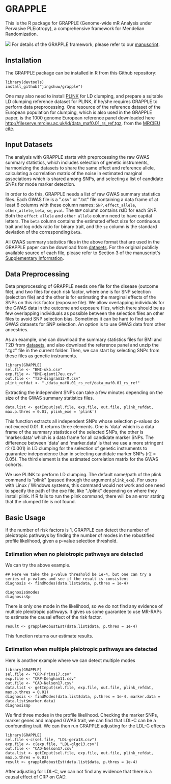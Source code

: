 # GRAPPLE


This is the R package for GRAPPLE (Genome-wide  mR  Analysis  under  Pervasive  PLEiotropy), a comprehensive framework for Mendelian Randomization. 

![](http://jingshuw.org/uploads/1/2/2/1/122138403/grapple.png)
For details of the GRAPPLE framework, please refer to our [manuscript](https://www.biorxiv.org/content/10.1101/2020.05.06.077982v1).


## Installation
The GRAPPLE package can be installed in R from this Github repository:

```
library(devtools)
install_github("jingshuw/grapple")
```

One may also need to install [PLINK](https://www.cog-genomics.org/plink/) for LD clumping, and prepare a suitable LD clumping reference dataset for PLINK, if he/she requires GRAPPLE to perform data preprocessing. One resource of the reference dataset of the European population for clumping, which is also used in the GRAPPLE paper, is the 1000 genome European reference panel downloaded here http://fileserve.mrcieu.ac.uk/ld/data_maf0.01_rs_ref.tgz, from the [MRCIEU cite](https://github.com/MRCIEU/gwas2vcf).

## Input Datasets


The analysis with GRAPPLE starts with preprocessing the raw GWAS summary statistics, which includes selection of genetic instruments, harmonizing the datasets to share the same effect and reference allele, calculating a correlation matrix of the noise in estimated marginal associations which is shared among SNPs, and selecting a list of candidate SNPs for mode marker detection.

In order to do this, GRAPPLE needs a list of raw GWAS summary statistics files. Each GWAS file is a ".csv" or ".txt" file containing a data frame of at least 6 columns with these column names: `SNP`, `effect_allele`, `other_allele`, `beta`, `se`, `pval`. The `SNP` column contains rsID for each SNP. Both the `effect allele` and `other allele` column need to have capital letters. The `beta` column contains the estimated effect size for continuous trait and log odds ratio for binary trait, and the `se` column is the standard deviation of the corresponding `beta`. 

All GWAS summary statistics files in the above format that are used in the GRAPPLE paper can be download from [datasets](https://www.dropbox.com/sh/vv6pz09cknyz9ca/AAAV_WWLsJmI2LZwL1da45q0a?dl=0). For the original publicly available source of each file, please refer to Section 3 of the manuscript's [Supplementary Information](https://www.biorxiv.org/content/biorxiv/early/2020/05/08/2020.05.06.077982/DC1/embed/media-1.pdf).                             


## Data Preprocessing

  Deta preprocessing of GRAPPLE needs one file for the disease (outcome file), and two files for each risk factor, where one is for SNP selection (selection file) and the other is for estimating the marginal effects of the SNPs on this risk factor (exposure file). We allow overlapping individuals for the GWAS data in the outcome and exposure files, which there should be as few overlapping individuals as possible between the selection files an other files to avoid SNP selection bias. Sometimes it can be hard to find such GWAS datasets for SNP selection. An option is to use GWAS data from other ancestries.


 As an example, one can download the summary statistics files for BMI and T2D from [datasets](https://www.dropbox.com/sh/vv6pz09cknyz9ca/AAAV_WWLsJmI2LZwL1da45q0a?dl=0), and 
 also download the reference panel and unzip the ".tgz" file in the current folder. 
 Then, we can start by selecting SNPs from these files as genetic instruments.


```
library(GRAPPLE)
sel.file <- "BMI-ukb.csv"
exp.file <- "BMI-giant17eu.csv"
out.file <- "T2D-diagram12-M.csv"
plink_refdat <- "./data_maf0.01_rs_ref/data_maf0.01_rs_ref"
```

Extracting the independent SNPs can take a few minutes depending on the size of the GWAS summary statistics files.



```
data.list <- getInput(sel.file, exp.file, out.file, plink_refdat, max.p.thres = 0.01, plink_exe = 'plink')
```

This function extracts all independent SNPs whose selection p-values do not exceed 0.01. It returns three elements. One is 'data' which is a data frame of the summary statistics of the selected SNPs, the other is 'marker.data' which is a data frame for all candidate marker SNPs. The difference between 'data' and 'marker.data' is that we use a more stringent r2 (0.001) in LD clumping for the selection of genetic instruments to guarantee independence than in selecting candidate marker SNPs (r2 = 0.05). The third element is the estimated correlation matrix for the GWAS cohorts. 

We use PLINK to perform LD clumping. The default name/path of the plink command is "plink" (passed through the argument `plink_exe`). For users with Linux / Windows systems, this command would not work and one need to specify the path of the exe file, like "./plink" depending on where they install plink. If R fails to run the plink command, there will be an error stating that the clumped file is not found.

## Basic Usage

If the number of risk factors is 1, GRAPPLE can detect the number of pleiotropic pathways by finding the number of modes in the robustified profile likelihood, given a p-value selection threshold. 

### Estimation when no pleiotropic pathways are detected

We can try the above example. 
```
## Here we take the p-value threshold be 1e-4, but one can try a series of p-values and see if the result is consistent
diagnosis <- findModes(data.list$data, p.thres = 1e-4)

diagnosis$modes
diagnosis$p
```
There is only one mode in the likelihood, so we do not find any evidence of multiple pleiotropic pathways. It gives us some 
guarantee to use MR-RAPs to estimate the causal effect of the risk factor. 
```
result <- grappleRobustEst(data.list$data, p.thres = 1e-4)
```
This function returns our estimate results.

### Estimation when multiple pleiotropic pathways are detected

Here is another example where we can detect multiple modes

```
library(GRAPPLE)
sel.file <- "CRP-Prins17.csv"
exp.file <- "CRP-Dehghan11.csv"
out.file <- "CAD-Nelson17.csv"
data.list <- getInput(sel.file, exp.file, out.file, plink_refdat, max.p.thres = 0.01)
diagnosis <- findModes(data.list$data, p.thres = 1e-4, marker.data = data.list$marker.data)
diagnosis$p
```

We find three modes in the profile likelihood. Checking the marker SNPs, marker genes and mapped GWAS trait, we can find that 
LDL-C can be a confounding trait. We can then run GRAPPLE adjusting for the LDL-C effects


```
library(GRAPPLE)
sel.file <-c(sel.file, "LDL-gera18.csv")
exp.file <- c(exp.file, "LDL-glgc13.csv")
out.file <- "CAD-Nelson17.csv"
data.list <- getInput(sel.file, exp.file, out.file, plink_refdat, max.p.thres = 0.01)
result <- grappleRobustEst(data.list$data, p.thres = 1e-4)
```

After adjusting for LDL-C, we can not find any evidence that there is a causal effect of CRP on CAD.



